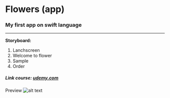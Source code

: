 # Flowers (app)
### My first app on swift language
---
**Storyboard:**
1. Lanchscreen
2. Welcome to flower
3. Sample
4. Order

##### Link course: [udemy.com](https://www.udemy.com/ios-app-development-for-beginners/)

Preview
![alt text](https://s104vla.storage.yandex.net/rdisk/0e7b27abd758f9bdaff250034b1da43d3cb1a28bb45fb8fb9ffa262a052180d1/5ba3f030/5O4ZgyKaXzz1M6KhiZCRBhMGgWFaypUhEwF2X-kj1RoGYTQmyASTx2XMBIHpTF1U87aZ2GTNivjOELsa9YxpDw==?uid=0&filename=swift.png&disposition=inline&hash=&limit=0&content_type=image%2Fpng&fsize=1161091&hid=37659b0b35761a1ec7035c41894d1cb1&media_type=image&tknv=v2&etag=09004744a2c127c75864d81cdf007271&rtoken=EbQLmT69t0Dt&force_default=no&ycrid=na-73b55e2b75fdc233ea0f0c81491c6194-downloader8h&ts=576523fb86c00&s=9a5c737942edbf3dc2d5095982e50894250f3252c8c6d6db2c5074f8e7cbd32b&pb=U2FsdGVkX1-Q8zYVgp78YZjKV-CDnInskOoKXF0wic_1680HnvTdrphBH4-wMJKsfudk1oghenbcmLn6L9IzLVOgV4d8LauKD3aoYdjDcUQ)
